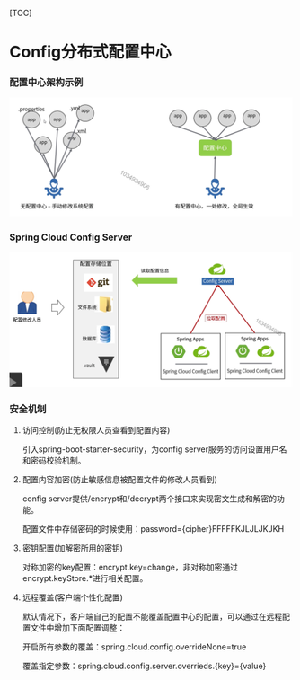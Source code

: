 [TOC]

# Config分布式配置中心

### 配置中心架构示例

![image-20191105234157895](assets/image-20191105234157895.png)

### Spring Cloud Config Server

![image-20191105234228790](assets/image-20191105234228790.png)

### 安全机制

1. 访问控制(防止无权限人员查看到配置内容)

   引入spring-boot-starter-security，为config server服务的访问设置用户名和密码校验机制。

2. 配置内容加密(防止敏感信息被配置文件的修改人员看到)

   config server提供/encrypt和/decrypt两个接口来实现密文生成和解密的功能。

   配置文件中存储密码的时候使用：password={cipher}FFFFFKJLJLJKJKH

3. 密钥配置(加解密所用的密钥)

   对称加密的key配置：encrypt.key=change，非对称加密通过encrypt.keyStore.*进行相关配置。

4. 远程覆盖(客户端个性化配置)

   默认情况下，客户端自己的配置不能覆盖配置中心的配置，可以通过在远程配置文件中增加下面配置调整：

   开启所有参数的覆盖：spring.cloud.config.overrideNone=true

   覆盖指定参数：spring.cloud.config.server.overrieds.{key}={value}